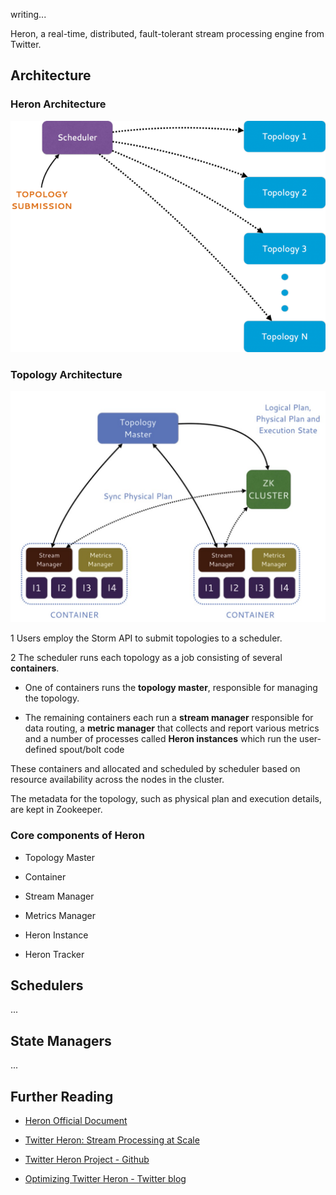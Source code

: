 writing...

Heron, a real-time, distributed, fault-tolerant stream processing engine from Twitter.


Architecture
---

### Heron Architecture

![Heron Architecture](images/heron_architecture.png)


### Topology Architecture

![Topology Architecture](images/topology_architecture.png)


1 Users employ the Storm API to submit topologies to a scheduler.

2 The scheduler runs each topology as a job consisting of several **containers**.
   * One of containers runs the **topology master**, responsible for managing the topology.

   * The remaining containers each run a **stream manager** responsible for data routing, a **metric manager** that collects and report various metrics and a number of processes called **Heron instances** which run the user-defined spout/bolt code

These containers and allocated and scheduled by scheduler based on resource availability across the nodes in the cluster.

The metadata for the topology, such as physical plan and execution details, are kept in Zookeeper.


### Core components of Heron

* Topology Master

* Container

* Stream Manager

* Metrics Manager

* Heron Instance

* Heron Tracker



Schedulers
---
...


State Managers
---
...


Further Reading
---

* [Heron Official Document](http://twitter.github.io/heron/docs)

* [Twitter Heron: Stream Processing at Scale](http://dl.acm.org/citation.cfm?id=2742788)

* [Twitter Heron Project - Github](https://github.com/twitter/heron)

* [Optimizing Twitter Heron - Twitter blog](https://blog.twitter.com/engineering/en_us/topics/open-source/2017/optimizing-twitter-heron.html)
